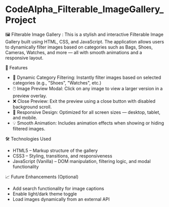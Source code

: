 # CodeAlpha_Filterable_ImageGallery_Project

🖼️ Filterable Image Gallery : This is a stylish and interactive Filterable Image Gallery built using HTML, CSS, and JavaScript. The application allows users to dynamically filter images based on categories such as Bags, Shoes, Cameras, Watches, and more — all with smooth animations and a responsive layout.

🚀 Features
- 🎯 Dynamic Category Filtering: Instantly filter images based on selected categories (e.g., "Shoes", "Watches", etc.)
- 🖱️ Image Preview Modal: Click on any image to view a larger version in a preview overlay.
- ❌ Close Preview: Exit the preview using a close button with disabled background scroll.
- 📱 Responsive Design: Optimized for all screen sizes — desktop, tablet, and mobile.
- 💡 Smooth Animation: Includes animation effects when showing or hiding filtered images.


🛠️ Technologies Used
 - HTML5 – Markup structure of the gallery
 - CSS3 – Styling, transitions, and responsiveness
 - JavaScript (Vanilla) – DOM manipulation, filtering logic, and modal functionality


📈 Future Enhancements (Optional)
 - Add search functionality for image captions
 - Enable light/dark theme toggle
 - Load images dynamically from an external API
